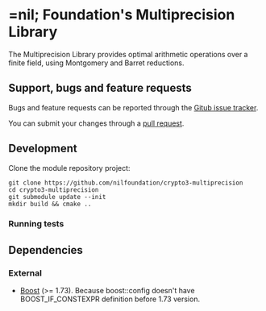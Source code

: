 =nil; Foundation's Multiprecision Library
============================

 The Multiprecision Library provides optimal arithmetic operations over a finite field, using Montgomery and Barret reductions.

## Support, bugs and feature requests ##

Bugs and feature requests can be reported through the [Gitub issue tracker](https://github.com/nilfoundation/crypto3-multiprecision/issues).

You can submit your changes through a [pull request](https://github.com/nilfoundation/crypto3-multiprecision/pulls).


## Development ##

Clone the module repository project:

    git clone https://github.com/nilfoundation/crypto3-multiprecision
    cd crypto3-multiprecision
    git submodule update --init
    mkdir build && cmake ..

### Running tests ###

## Dependencies

### External
* [Boost](https://boost.org) (>= 1.73). Because boost::config doesn't have BOOST_IF_CONSTEXPR definition before 1.73 version.
